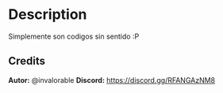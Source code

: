 # Description

Simplemente son codigos sin sentido :P

## Credits
**Autor:** @invalorable
**Discord:** https://discord.gg/RFANGAzNM8
